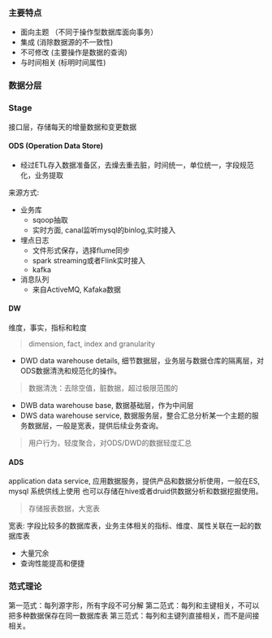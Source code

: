### 主要特点
- 面向主题 （不同于操作型数据库面向事务）
- 集成  (消除数据源的不一致性)
- 不可修改 (主要操作是数据的查询)
- 与时间相关 (标明时间属性)


### 数据分层

### Stage 
接口层，存储每天的增量数据和变更数据

#### ODS (Operation Data Store)
- 经过ETL存入数据准备区，去燥去重去脏，时间统一，单位统一，字段规范化，业务提取

来源方式:
- 业务库
	- sqoop抽取
	- 实时方面, canal监听mysql的binlog,实时接入
- 埋点日志
	- 文件形式保存，选择flume同步
	- spark streaming或者Flink实时接入
	- kafka
- 消息队列
	- 来自ActiveMQ, Kafaka数据

#### DW
维度，事实，指标和粒度
> dimension, fact, index and granularity

- DWD
data warehouse details, 细节数据层，业务层与数据仓库的隔离层，对ODS数据清洗和规范化的操作。
> 数据清洗：去除空值，脏数据，超过极限范围的
- DWB
data warehouse base, 数据基础层，作为中间层
- DWS
data warehouse service, 数据服务层，整合汇总分析某一个主题的服务数据层，一般是宽表，提供后续业务查询。
> 用户行为，轻度聚合，对ODS/DWD的数据轻度汇总

#### ADS
application data service, 应用数据服务，提供产品和数据分析使用，一般在ES, mysql 系统供线上使用
也可以存储在hive或者druid供数据分析和数据挖掘使用。  

> 存储报表数据，大宽表

宽表: 字段比较多的数据库表，业务主体相关的指标、维度、属性关联在一起的数据库表
- 大量冗余
- 查询性能提高和便捷

### 范式理论
第一范式：每列源字形，所有字段不可分解
第二范式：每列和主键相关，不可以把多种数据保存在同一数据库表
第三范式：每列和主键列直接相关，而不是间接相关。
